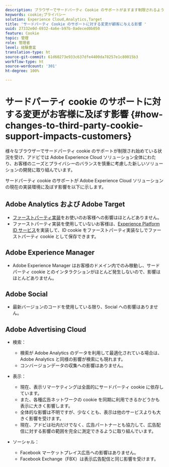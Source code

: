 ```yaml
---
description: ブラウザーでサードパーティ Cookie のサポートがますます制限されるようになっている状況について説明します。
keywords: cookie;プライバシー
solution: Experience Cloud,Analytics,Target
title: 'サードパーティ Cookie のサポートに対する変更が顧客に与える影響 '
uuid: 27332e0d-6932-4a6e-b97b-0adeced0b050
feature: Cookie
topic: 管理
role: 管理者
level: 経験豊富
translation-type: ht
source-git-commit: 61d60273e933c637dfe4400da78257e1c80015b3
workflow-type: ht
source-wordcount: '301'
ht-degree: 100%

---
```



# サードパーティ cookie のサポートに対する変更がお客様に及ぼす影響 {#how-changes-to-third-party-cookie-support-impacts-customers}

様々なブラウザーでサードパーティ cookie のサポートが制限され始めている状況を受け、アドビでは Adobe Experience Cloud ソリューション全体にわたり、お客様のニーズとプライバシーのバランスを慎重に考慮した新しいソリューションの開発に取り組んでいます。

サードパーティ cookie のサポートが Adobe Experience Cloud ソリューションの現在の実装環境に及ぼす影響を以下に示します。

## Adobe Analytics および Adobe Target

* [ファーストパーティ実装](/help/interface/cookies/cookies-first-party.md)をお使いのお客様への影響はほとんどありません。
* ファーストパーティ実装を使用していないお客様は、[Experience Platform ID サービス](https://docs.adobe.com/content/help/ja-JP/id-service/using/implementation/implementation-guides.html)を実装して、ID cookie をファーストパーティ実装なしでファーストパーティ cookie として保存できます。

## Adobe Experience Manager

* Adobe Experience Manager はお客様のドメイン内でのみ稼動し、サードパーティ cookie とのインタラクションがほとんど発生しないので、影響はほとんどありません。

## Adobe Social

* 最新バージョンのコードを使用している限り、Social への影響はありません。

## Adobe Advertising Cloud

* 検索：

   * 検索が Adobe Analytics のデータを利用して最適化されている場合は、Adobe Analytics と同様の影響が検索にも現れます。
   * コンバージョンデータの収集への影響はありません。

* 表示：

   * 現在、表示リマーケティングは全面的にサードパーティ cookie に依存しています。
   * また、各種広告ネットワークの cookie を同期に利用できるかどうかも表示に大きく影響します。
   * 全体的な影響は不明ですが、少なくとも、表示は他のサービスよりも大きく影響を受けます。
   * 現在、アドビは社内だけでなく、広告パートナーとも協力して、広告配信に対する影響の範囲を完全に測定できるように取り組んでいます。

* ソーシャル：

   * Facebook マーケットプレイス広告への影響はありません。
   * Facebook Exchange（FBX）は表示広告配信と同じ影響を受けます。
